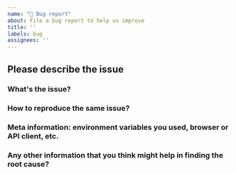 ```yaml
---
name: "🐛 Bug report"
about: File a bug report to help us improve
title: ''
labels: bug
assignees: ''
---
```


## Please describe the issue

<!-- Please try to make it as much detailed as possible, it greatly helps! -->

### What's the issue?


### How to reproduce the same issue?


### Meta information: environment variables you used, browser or API client, etc.


### Any other information that you think might help in finding the root cause?

<!-- 
## Thanks!!!

We highly appreciate your contribution, it helps us improve the project. 
-->